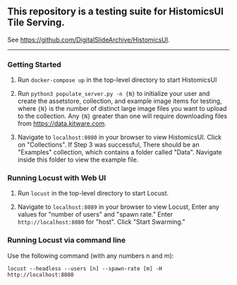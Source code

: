 ## This repository is a testing suite for HistomicsUI Tile Serving.
See https://github.com/DigitalSlideArchive/HistomicsUI.


------

### Getting Started

 1. Run `docker-compose up` in the top-level directory to start HistomicsUI

 2. Run `python3 populate_server.py -n {N}` to initialize your user and create the assetstore, collection, and example image items for testing, where `{N}` is the number of distinct large image files you want to upload to the collection. Any `{N}` greater than one will require downloading files from https://data.kitware.com.

 3. Navigate to `localhost:8080` in your browser to view HistomicsUI. Click on "Collections". If Step 3 was successful, There should be an "Examples" collection, which contains a folder called "Data". Navigate inside this folder to view the example file.



### Running Locust with Web UI

 1. Run `locust` in the top-level directory to start Locust.

 2. Navigate to `localhost:8089` in your browser to view Locust, Enter any values for "number of users" and "spawn rate." Enter `http://localhost:8080` for "host". Click "Start Swarming."



### Running Locust via command line

Use the following command (with any numbers n and m):

```
locust --headless --users [n] --spawn-rate [m] -H http://localhost:8080
```
